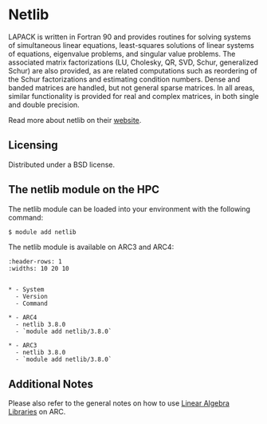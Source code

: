 # Netlib

LAPACK is written in Fortran 90 and provides routines for solving systems of simultaneous linear equations, least-squares solutions of linear systems of equations, eigenvalue problems, and singular value problems. The associated matrix factorizations (LU, Cholesky, QR, SVD, Schur, generalized Schur) are also provided, as are related computations such as reordering of the Schur factorizations and estimating condition numbers. Dense and banded matrices are handled, but not general sparse matrices. In all areas, similar functionality is provided for real and complex matrices, in both single and double precision.



Read more about netlib on their [website](https://netlib.org/lapack).





## Licensing 

Distributed under a BSD license.



## The netlib module on the HPC

The netlib module can be loaded into your environment with the following command:

```bash
$ module add netlib
```

The netlib module is available on ARC3 and ARC4:

```{list-table}
:header-rows: 1
:widths: 10 20 10


* - System
  - Version
  - Command

* - ARC4
  - netlib 3.8.0
  - `module add netlib/3.8.0`

* - ARC3
  - netlib 3.8.0
  - `module add netlib/3.8.0`

```

## Additional Notes

Please also refer to the general notes on how to use [Linear Algebra Libraries](./linalg) on ARC.
